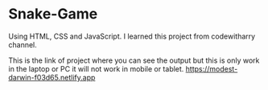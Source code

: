 # Snake-Game
Using HTML, CSS and JavaScript.
I learned this project from codewitharry channel.

This is the link of project where you can see the output but this is only work in the laptop or PC it will not work in mobile or tablet.
https://modest-darwin-f03d65.netlify.app
